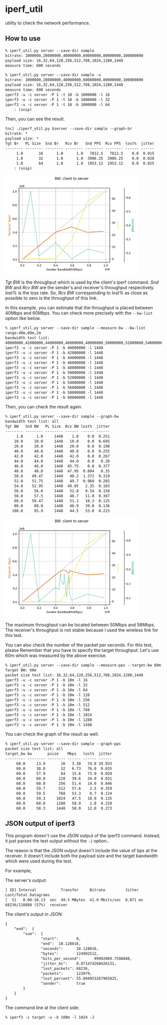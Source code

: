 iperf_util
==========

utility to check the network performance.

## How to use

```
% iperf_util.py server --save-dir sample
bitrate: 1000000,20000000,40000000,60000000,80000000,100000000
payload size: 16,32,64,128,256,512,768,1024,1280,1448
measure time: 600 seconds
```

```
% iperf_util.py server --save-dir sample -x
bitrate: 1000000,20000000,40000000,60000000,80000000,100000000
payload size: 16,32,64,128,256,512,768,1024,1280,1448
measure time: 600 seconds
iperf3 -u -c server -P 1 -t 10 -b 1000000 -l 16
iperf3 -u -c server -P 1 -t 10 -b 1000000 -l 32
iperf3 -u -c server -P 1 -t 10 -b 1000000 -l 64
    : (snip)
```

Then, you can see the result.

```
tnc] ./iperf_util.py $server --save-dir sample --graph-br
bitrate: *
payload size: *
Tgt Br   PL Size  Snd Br   Rcv Br   Snd PPS  Rcv PPS  lost%  jitter
-------- -------- -------- -------- -------- -------- ------ ------
     1.0       16      1.0      1.0   7812.5   7812.5    0.0  0.015
     1.0       32      1.0      1.0  3906.25  3906.25    0.0  0.028
     1.0       64      1.0      1.0  1953.12  1953.12    0.0  0.025
    : (snip)
```

<img alt="the graph of the first measurement" src="sample/sample1.png" height="320">

*Tgt BW* is the throughput which is used by the client's iperf command.
*Snd BW* and *Rcv BW* are the sender's and receiver's throughput respectively.
*lost%* is the loss rate.
So, *Rcv BW* corresponding to *lost%* as close as possible to zero is the throughput of this link.

In this example, you can estimate that the throughput is placed between 40Mbps and 60Mbps.
You can check more precisely with the `--bw-list` option like below.

```
% iperf_util.py server --save-dir sample --measure-bw --bw-list range:40m,60m,2m
bandwidth test list: 40000000,42000000,44000000,46000000,48000000,50000000,52000000,54000000,56000000,58000000,60000000
iperf3 -u -c server -P 1 -b 40000000 -l 1448
iperf3 -u -c server -P 1 -b 42000000 -l 1448
iperf3 -u -c server -P 1 -b 44000000 -l 1448
iperf3 -u -c server -P 1 -b 46000000 -l 1448
iperf3 -u -c server -P 1 -b 48000000 -l 1448
iperf3 -u -c server -P 1 -b 50000000 -l 1448
iperf3 -u -c server -P 1 -b 52000000 -l 1448
iperf3 -u -c server -P 1 -b 54000000 -l 1448
iperf3 -u -c server -P 1 -b 56000000 -l 1448
iperf3 -u -c server -P 1 -b 58000000 -l 1448
iperf3 -u -c server -P 1 -b 60000000 -l 1448
```

Then, you can check the result again.

```
% iperf_util.py server --save-dir sample --graph-bw
bandwidth test list: all
Tgt BW   Snd BW   PL Size  Rcv BW lost%  jitter
-------- -------- -------- ------ ------ ------
     1.0      1.0     1448    1.0    0.0  0.251
    10.0     10.0     1448   10.0    0.0  0.695
    20.0     20.0     1448   20.0    0.0  0.198
    40.0     40.0     1448   40.0    0.0  0.255
    42.0     42.0     1448   42.0    0.0  0.267
    44.0     44.0     1448   44.0    0.0   0.26
    46.0     46.0     1448  45.75    0.0  0.377
    48.0     48.0     1448  47.95  0.004   0.35
    50.0    49.47     1448   48.2  1.372  0.319
    52.0    51.75     1448   49.7  0.968  0.265
    54.0    52.95     1448  49.85   2.35  0.183
    56.0     56.0     1448   52.8   0.54  0.158
    58.0     57.5     1448   48.7   11.0  0.387
    60.0    59.47     1448   51.1   10.3  0.125
    80.0     80.0     1448   46.9   39.0  0.136
   100.0     95.9     1448   44.5   53.0  0.223
```

<img alt="the graph of the second measurement" src="sample/sample2.png" height="320">

The maximum throughput can be located between 50Mbps and 58Mbps.
The receiver's throughput is not stable because I used the wireless link for this test.

You can also check the number of the packet per seconds.
For this test, please Remember that you have to specify the target throughput.
Let's use 60m which was measured by the above exercise.

```
% iperf_util.py server --save-dir sample --measure-pps --target-bw 60m
Target BW: 60m
packet size test list: 16,32,64,128,256,512,768,1024,1280,1448
iperf3 -u -c server -P 1 -b 10m -l 16
iperf3 -u -c server -P 1 -b 10m -l 32
iperf3 -u -c server -P 1 -b 10m -l 64
iperf3 -u -c server -P 1 -b 10m -l 128
iperf3 -u -c server -P 1 -b 10m -l 256
iperf3 -u -c server -P 1 -b 10m -l 512
iperf3 -u -c server -P 1 -b 10m -l 768
iperf3 -u -c server -P 1 -b 10m -l 1024
iperf3 -u -c server -P 1 -b 10m -l 1280
iperf3 -u -c server -P 1 -b 10m -l 1448
```

You can check the graph of the result as well.

```
% iperf_util.py server --save-dir sample --graph-pps
packet size test list: all
target_bw bw       psize    Mbps   lost%  jitter
--------- -------- -------- ------ ------ ------
     60.0     13.9       16   3.38   74.0 29.933
     60.0     30.0       32   6.73   76.0  0.035
     60.0     57.9       64   15.6   73.0  0.028
     60.0     60.0      128   39.6   34.0  0.031
     60.0     60.0      256   51.4   14.0  0.046
     60.0     59.7      512   57.6    2.5  0.359
     60.0     59.5      768   53.3    8.7  0.124
     60.0     59.3     1024   47.5   18.0  0.135
     60.0     60.0     1280   58.9    1.8  0.228
     60.0     58.3     1448   50.0   12.0  0.273
```

## JSON output of iperf3

This program doesn't use the JSON output of the iperf3 command.
Instead, it just parses the text output without the `-J` option..

The reason is that the JSON output doesn't include the value of bps
at the receiver.  It doesn't include both the payload size and the
target bandwidth which were used during the test.

For example,

The server's output:

```
[ ID] Interval           Transfer     Bitrate         Jitter    Lost/Total Datagrams
[  5]   0.00-10.13  sec  49.5 MBytes  41.0 Mbits/sec  0.871 ms  68236/118888 (57%)  receiver
```

The client's output in JSON:

```
{
    "end":  {
        "sum":  {
                "start":        0,
                "end":  10.128016,
                "seconds":      10.128016,
                "bytes":        124992512,
                "bits_per_second":      99992009.7598048,
                "jitter_ms":    0.871474268426131,
                "lost_packets": 68236,
                "packets":      122079,
                "lost_percent": 55.894953267965825,
                "sender":       true
        }
    }
}
```

The command line at the client side:

```
% iperf3 -c target -u -b 100m -l 1024 -J
```


